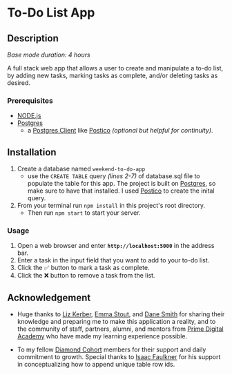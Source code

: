 # To-Do List App

## Description
_Base mode duration: 4 hours_

A full stack web app that allows a user to create and manipulate a to-do list, by adding new tasks, marking tasks as complete, and/or deleting tasks as desired.

### Prerequisites
* [NODE.js](https://nodejs.org/en)
* [Postgres](https://www.postgresql.org/)
    * a [Postgres Client](https://wiki.postgresql.org/wiki/PostgreSQL_Clients) like [Postico](https://eggerapps.at/postico/v1.php) _(optional but helpful for continuity)_.

## Installation
1. Create a database named `weekend-to-do-app`
    * use the `CREATE TABLE` query _(lines 2-7)_ of database.sql file to populate the table for this app. The project is built on [Postgres](https://www.postgresql.org/download/), so make sure to have that installed. I used [Postico](https://eggerapps.at/postico/v1.php) to create the inital query.
2. From your terminal run `npm install` in this project's root directory.
    * Then run `npm start` to start your server.

### Usage
1. Open a web browser and enter **`http://localhost:5000`** in the address bar.
2. Enter a task in the input field that you want to add to your to-do list.
3. Click the ✅ button to mark a task as complete.
4. Click the ❌ button to remove a task from the list.

## Acknowledgement
* Huge thanks to [Liz Kerber](https://github.com/emkerber), [Emma Stout](https://github.com/emmastout01), and [Dane Smith](https://github.com/DoctorHowser) for sharing their knowledge and preparing me to make this application a reality, and to the community of staff, partners, alumni, and mentors from [Prime Digital Academy](www.primeacademy.io) who have made my learning experience possible.

* To my fellow [Diamond Cohort](https://github.com/orgs/PrimeAcademy/teams/diamond) members for their support and daily commitment to growth. Special thanks to [Isaac Faulkner](https://github.com/50hp) for his support in conceptualizing how to append unique table row ids.


